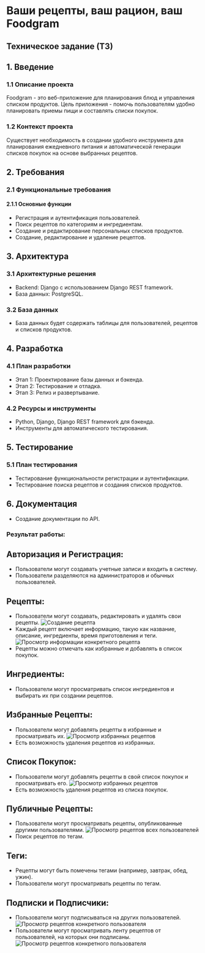 # Ваши рецепты, ваш рацион, ваш Foodgram

## Техническое задание (ТЗ)

## 1. Введение

### 1.1 Описание проекта

Foodgram - это веб-приложение для планирования блюд и управления списком продуктов. Цель приложения - помочь пользователям удобно планировать приемы пищи и составлять списки покупок.

### 1.2 Контекст проекта

Существует необходимость в создании удобного инструмента для планирования ежедневного питания и автоматической генерации списков покупок на основе выбранных рецептов.

## 2. Требования

### 2.1 Функциональные требования

#### 2.1.1 Основные функции

- Регистрация и аутентификация пользователей.
- Поиск рецептов по категориям и ингредиентам.
- Создание и редактирование персональных списков продуктов.
- Создание, редактирование и удаление рецептов.

## 3. Архитектура

### 3.1 Архитектурные решения

- Backend: Django с использованием Django REST framework.
- База данных: PostgreSQL.

### 3.2 База данных

- База данных будет содержать таблицы для пользователей, рецептов и списков продуктов.

## 4. Разработка

### 4.1 План разработки

- Этап 1: Проектирование базы данных и бэкенда.
- Этап 2: Тестирование и отладка.
- Этап 3: Релиз и развертывание.

### 4.2 Ресурсы и инструменты

- Python, Django, Django REST framework для бэкенда.
- Инструменты для автоматического тестирования.

## 5. Тестирование

### 5.1 План тестирования

- Тестирование функциональности регистрации и аутентификации.
- Тестирование поиска рецептов и создания списков продуктов.

## 6. Документация

- Создание документации по API.

### Результат работы:

## Авторизация и Регистрация:

- Пользователи могут создавать учетные записи и входить в систему.
- Пользователи разделяются на администраторов и обычных пользователей.

## Рецепты:

- Пользователи могут создавать, редактировать и удалять свои рецепты.
![Создание рецепта](frontend/public/create_recipe.png)
- Каждый рецепт включает информацию, такую как название, описание, ингредиенты, время приготовления и теги.
![Просмотр информации конкретного рецепта](frontend/public/recipe_info.png)
- Рецепты можно отмечать как избранные и добавлять в список покупок.

## Ингредиенты:

- Пользователи могут просматривать список ингредиентов и выбирать их при создании рецептов.

## Избранные Рецепты:

- Пользователи могут добавлять рецепты в избранные и просматривать их.
![Просмотр избранных рецептов](frontend/public/recipes_in_favorite.png)
- Есть возможность удаления рецептов из избранных.

## Список Покупок:

- Пользователи могут добавлять рецепты в свой список покупок и просматривать его.
![Просмотр избранных рецептов](frontend/public/shopping_cart.png)
- Есть возможность удаления рецептов из списка покупок.

## Публичные Рецепты:

- Пользователи могут просматривать рецепты, опубликованные другими пользователями.
![Просмотр рецептов всех пользователей](frontend/public/recipes.png)
- Поиск рецептов по тегам.

## Теги:

- Рецепты могут быть помечены тегами (например, завтрак, обед, ужин).
- Пользователи могут просматривать рецепты по тегам.

## Подписки и Подписчики:

- Пользователи могут подписываться на других пользователей.
![Просмотр рецептов конкретного пользователя](frontend/public/user_page.png)
- Пользователи могут просматривать ленту рецептов от пользователей, на которых они подписаны.
![Просмотр рецептов конкретного пользователя](frontend/public/user_follows.png)
